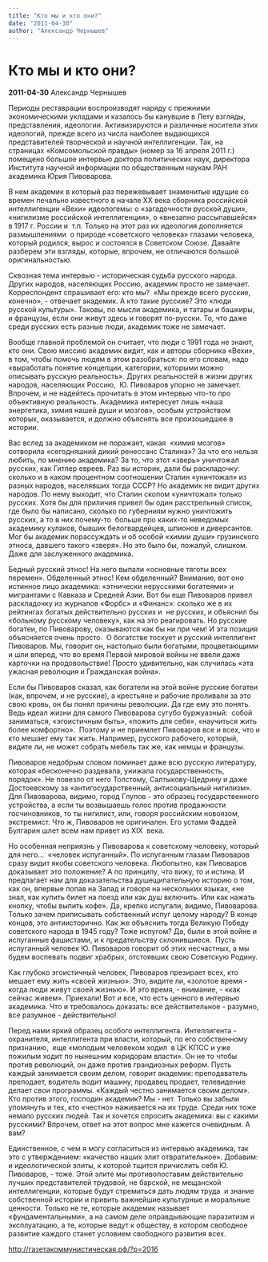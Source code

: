 ```yaml
---
title: "Кто мы и кто они?"
date: "2011-04-30"
author: "Александр Чернышев"
---
```


# Кто мы и кто они?

**2011-04-30** Александр Чернышев

Периоды реставрации воспроизводят наряду с прежними экономическими укладами и казалось бы канувшие в Лету взгляды, представления, идеологии. Активизируются и различные носители этих идеологий, прежде всего из числа наиболее выдающихся представителей творческой и научной интеллигенции. Так, на страницах «Комсомольской правды» (номер за 16 апреля 2011 г.) помещено большое интервью доктора политических наук, директора Института научной информации по общественным наукам РАН академика Юрия Пивоварова.

В нем академик в который раз пережевывает знаменитые идущие со времен печально известного в начале ХХ века сборника российской интеллигенции «Вехи» идеологемы: о «загадочности русской души», «нигилизме российской интеллигенции», о «внезапно рассыпавшейся» в 1917 г. России и  т.п. Только на этот раз их идеология дополняется размышлениями  о природе «советского человека» глазами человека, который родился, вырос и состоялся в Советском Союзе. Давайте разберем эти взгляды, которые, впрочем, не отличаются большой оригинальностью.

Сквозная тема интервью - историческая судьба русского народа. Других народов, населяющих Россию, академик просто не замечает. Корреспондент спрашивает его: кто мы?  «Мы прежде всего русские, конечно», - отвечает академик. А кто такие русские? Это «люди русской культуры». Таковы, по мысли академика, и татары и башкиры, и французы, если они живут здесь и говорят по-русски. То, что даже среди русских есть разные люди, академик тоже не замечает.

Вообще главной проблемой он считает, что люди с 1991 года не знают, кто они. Свою миссию академик видит, как и авторы сборника «Вехи», в том, чтобы помочь людям в этом разобраться: по его словам, надо «выработать понятие концепции, категории, которыми можно описывать русскую реальность». Других реальностей в жизни других народов, населяющих Россию,  Ю. Пивоваров упорно не замечает. Впрочем, и не надейтесь прочитать в этом интервью что-то про объективную реальность. Академика интересует лишь «наша энергетика, химия нашей души и мозгов», особым устройством которых, оказывается, и должно объяснять все произошедшее в истории.

Вас вслед за академиком не поражает, какая  «химия мозгов» сотворила «сегодняшний дикий ренессанс Сталина»? За что его нельзя любить, по мнению академика? За то, что этот «зверь» уничтожал русских, как Гитлер евреев. Раз вы историк, дали бы раскладочку: сколько и в каком процентном соотношении Сталин «уничтожал» из разных народов, населявших тогда СССР? Но академик не видит других народов. По нему выходит, что Сталин скопом «уничтожал» только русских. Хотя бы для приличия привел бы один расстрельный список, где было бы написано, сколько по губерниям нужно уничтожить русских, а то в них почему-то  больше про каких-то неведомых академику кулаков, бывших белогвардейцев, шпионов и диверсантов. Мог бы академик порассуждать и об особой «химии души» грузинского этноса, давшего такого «зверя». Но это было бы, пожалуй, слишком. Даже для заслуженного академика.

Бедный русский этнос! На него выпали «основные тяготы всех перемен». Обделенный этнос! Кем обделенный? Внимание, вот оно истинное лицо академика: «этнически нерусскими богатеями» и мигрантами с Кавказа и Средней Азии. Вот бы еще Пивоваров привел раскладочку из журналов «Форбс» и «Финанс»: сколько же в их рейтингах богатых действительно русских и  не русских, и объяснил бы «больному русскому человеку», как на это реагировать. Но русские богатеи, по Пивоварову, оказываются как бы ни при чем! И эта позиция объясняется очень просто.  О богатстве тоскует и русский интеллигент Пивоваров. Мы, говорит он, настолько были богатыми, процветающими и шли вперед, что во время Первой мировой войны не ввели даже карточки на продовольствие! Просто удивительно, как случилась «эта ужасная революция и Гражданская война».

Если бы Пивоваров сказал, как богатели на этой войне русские богатеи (как, впрочем, и не русские), а крестьяне и рабочие проливали за это свою кровь, он бы понял причины революции. Да где ему это понять. Ведь идеал жизни для самого Пивоварова сугубо буржуазный:  собой заниматься, «эгоистичным быть», «пожить для себя», «научиться жить более комфортно».  Поэтому и не приемлет Пивоваров все и всех, что и кто мешает ему так жить. Например, русского рабочего, который, видите ли, не может собрать мебель так же, как немцы и французы.

Пивоваров недобрым словом поминает даже всю русскую литературу, которая «бесконечно раздевала, унижала государственность, порядок». Не повезло от него Толстому, Салтыкову-Щедрину и даже Достоевскому за «антигосударственный, антисоциальный нигилизм». Для Пивоварова, видимо, город Глупов - это образец государственного устройства, а если ты возвышаешь голос против продажности госчиновников, то ты нигилист, или, говоря российским новоязом, экстремист. Что ж, Пивоваров не оригинален. Его устами Фаддей Булгарин шлет всем нам привет из XIX  века.

Но особенная неприязнь у Пивоварова к советскому человеку, который для него...  «человек испуганный». По испуганным глазам Пивоваров сразу видит якобы советского человека. Любопытно, как Пивоваров доказывает это положение? А по принципу, что вижу, то и истина. И предлагает нам для доказательства душещипательную историю о том, как он, впервые попав на Запад и говоря на нескольких языках, «не знал, как купить билет на поезд или как душ включить. Или как нажать кнопку, чтобы выпить кофе». Да, крепко испугали, видимо, Пивоварова. Только зачем приписывать собственный испуг целому народу? В конце концов, это антиисторично. Как же объяснить тогда Великую Победу советского народа в 1945 году? Тоже испугом? Да, были в этой войне и испуганные фашистами, и к предательству склонившиеся.  Пусть испуганный человек Ю. Пивоваров говорит об этих несчастных, а мы будем воспевать подвиг храбрых, отстоявших свою Советскую Родину.

Как глубоко эгоистичный человек, Пивоваров презирает всех, кто мешает ему жить «своей жизнью». Это, видите ли, «золотое время - когда люди живут своей жизнью». И это время, - внимание, - «как сейчас живем». Приехали! Вот и все, что есть ценного в интервью академика. Что и требовалось доказать: все действительное - разумно, все разумное - действительно!

Перед нами яркий образец особого интеллигента. Интеллигента - охранителя, интеллигента при власти, который, по его собственному признанию,  еще «молодым человеком ходил  в ЦК КПСС и уже пожилым ходит по нынешним коридорам власти». Он не то чтобы против революций, он даже против грандиозных реформ. Пусть каждый занимается своим делом, говорит академик: преподаватель преподает, водитель водит машину, продавец продает, телевидение делает свои программы. «Каждый честно занимается своим делом».  Кто против этого, господин академик? Мы - нет. Только вы забыли упомянуть и тех, кто «честно» наживается на их труде. Среди них тоже немало русских людей. Так и хочется спросить академика: вы с какими русскими? Впрочем, ответ на этот вопрос мне кажется очевидным. А вам?

Единственное, с чем я могу согласиться из интервью академика, так это с утверждением: «качество наших элит отвратительное». Добавим: и идеологической элиты, к которой тщится причислить себя Ю. Пивоваров, - тоже. Этой элите мы противопоставим действительно лучших представителей трудовой, не барской, не мещанской интеллигенции, которые будут стремиться дать людям труда  и знание собственной истории и привить важнейшие культурные и моральные ценности. Только не те, которые академик называет «фундаментальными», а на самом деле оправдывающие паразитизм и эксплуатацию, а те, которые ведут к обществу, в котором свободное развитие каждого станет условием свободного развития всех.

http://газетакоммунистическая.рф/?p=2016